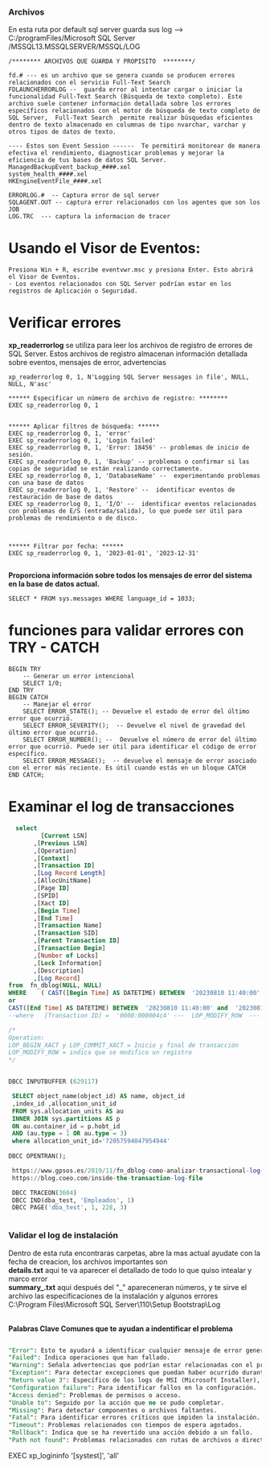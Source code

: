 
### Archivos 
En esta ruta por default sql server guarda sus log -->  C:/programFiles/Microsoft SQL Server /MSSQL13.MSSQLSERVER/MSSQL/LOG

```
/******** ARCHIVOS QUE GUARDA Y PROPISITO  ********/

fd.# --- es un archivo que se genera cuando se producen errores relacionados con el servicio Full-Text Search
FDLAUNCHERRORLOG --  guarda error al intentar cargar o iniciar la funcionalidad Full-Text Search (Búsqueda de texto completo). Este archivo suele contener información detallada sobre los errores específicos relacionados con el motor de búsqueda de texto completo de SQL Server,  Full-Text Search  permite realizar búsquedas eficientes dentro de texto almacenado en columnas de tipo nvarchar, varchar y otros tipos de datos de texto. 

---- Estos son Event Session ------  Te permitirá monitorear de manera efectiva el rendimiento, diagnosticar problemas y mejorar la eficiencia de tus bases de datos SQL Server.
ManagedBackupEvent_backup_####.xel
system_health_####.xel
HKEngineEventFile_####.xel 

ERRORLOG.#  -- Captura error de sql server
SQLAGENT.OUT -- captura error relacionados con los agentes que son los JOB
LOG.TRC  --- captura la informacion de tracer

```


# Usando el Visor de Eventos:
```
Presiona Win + R, escribe eventvwr.msc y presiona Enter. Esto abrirá el Visor de Eventos.
- Los eventos relacionados con SQL Server podrían estar en los registros de Aplicación o Seguridad.
```

# Verificar errores
**xp_readerrorlog** se utiliza para leer los archivos de registro de errores de SQL Server. Estos archivos de registro almacenan información detallada sobre eventos, mensajes de error, advertencias
```
xp_readerrorlog 0, 1, N'Logging SQL Server messages in file', NULL, NULL, N'asc'

****** Especificar un número de archivo de registro: ********
EXEC sp_readerrorlog 0, 1


****** Aplicar filtros de búsqueda: ******
EXEC sp_readerrorlog 0, 1, 'error'
EXEC sp_readerrorlog 0, 1, 'Login failed'
EXEC sp_readerrorlog 0, 1, 'Error: 18456' -- problemas de inicio de sesión.
EXEC sp_readerrorlog 0, 1, 'Backup' -- problemas o confirmar si las copias de seguridad se están realizando correctamente. 
EXEC sp_readerrorlog 0, 1, 'DatabaseName' --  experimentando problemas con una base de datos  
EXEC sp_readerrorlog 0, 1, 'Restore' --  identificar eventos de restauración de base de datos
EXEC sp_readerrorlog 0, 1, 'I/O' --  identificar eventos relacionados con problemas de E/S (entrada/salida), lo que puede ser útil para problemas de rendimiento o de disco.



****** Filtrar por fecha: ****** 
EXEC sp_readerrorlog 0, 1, '2023-01-01', '2023-12-31'


```



**Proporciona información sobre todos los mensajes de error del sistema en la base de datos actual.**
```
SELECT * FROM sys.messages WHERE language_id = 1033;
```

# funciones para validar errores  con TRY  - CATCH

```
BEGIN TRY
    -- Generar un error intencional
    SELECT 1/0;
END TRY
BEGIN CATCH
    -- Manejar el error
    SELECT ERROR_STATE(); -- Devuelve el estado de error del último error que ocurrió. 
    SELECT ERROR_SEVERITY();  -- Devuelve el nivel de gravedad del último error que ocurrió. 
    SELECT ERROR_NUMBER(); --  Devuelve el número de error del último error que ocurrió. Puede ser útil para identificar el código de error específico.
    SELECT ERROR_MESSAGE();  -- devuelve el mensaje de error asociado con el error más reciente. Es útil cuando estás en un bloque CATCH 
END CATCH;
```

# Examinar el log de transacciones
```SQL
  select  
		 [Current LSN]
       ,[Previous LSN]
       ,[Operation]
       ,[Context]
       ,[Transaction ID]
       ,[Log Record Length]
       ,[AllocUnitName]
       ,[Page ID]
       ,[SPID]
       ,[Xact ID]
       ,[Begin Time]
       ,[End Time]
       ,[Transaction Name]
       ,[Transaction SID]
       ,[Parent Transaction ID]
       ,[Transaction Begin]
       ,[Number of Locks]
       ,[Lock Information]
       ,[Description]
       ,[Log Record]  
from  fn_dblog(NULL, NULL) 
WHERE    ( CAST([Begin Time] AS DATETIME) BETWEEN  '20230810 11:40:00' and  '20230810 11:45:00' )
or  
CAST([End Time] AS DATETIME) BETWEEN  '20230810 11:40:00' and  '20230810 11:45:00'
--where   [Transaction ID] =  '0000:000004c4' ---  LOP_MODIFY_ROW  --- '0000:000004c4' LOP_INSERT_ROWS 

/*
Operation: 
LOP_BEGIN_XACT y LOP_COMMIT_XACT = Inicio y final de transacción
LOP_MODIFY_ROW = indica que se modifico un registro 
*/


DBCC INPUTBUFFER (629117)  

 SELECT object_name(object_id) AS name, object_id
 ,index_id ,allocation_unit_id
 FROM sys.allocation_units AS au
 INNER JOIN sys.partitions AS p
 ON au.container_id = p.hobt_id
 AND (au.type = 1 OR au.type = 3)
 where allocation_unit_id='72057594047954944'
  
DBCC OPENTRAN();

 https://www.gpsos.es/2019/11/fn_dblog-como-analizar-transactional-log-en-sql-server/
 https://blog.coeo.com/inside-the-transaction-log-file

 DBCC TRACEON(3604)
 DBCC IND(dba_test, 'Empleados', 1)
 DBCC PAGE('dba_test', 1, 228, 3)



```



### Validar el log de instalación 

Dentro de esta ruta encontraras carpetas, abre la mas actual ayudate con la fecha de creacion, los archivos importantes son <br>
**details.txt** aqui te va aparecer el detallado de todo lo que quiso intealar y marco error <br>
**summary_.txt**   aqui después del "_" apareceneran números, y te sirve el archivo las especificaciones de la instalación y algunos errores  <br>
C:\Program Files\Microsoft SQL Server\110\Setup Bootstrap\Log

<br>**Palabras Clave Comunes que te ayudan a indentificar el problema**
```sql

"Error": Esto te ayudará a identificar cualquier mensaje de error general.
"Failed": Indica operaciones que han fallado.
"Warning": Señala advertencias que podrían estar relacionadas con el problema.
"Exception": Para detectar excepciones que puedan haber ocurrido durante la instalación.
"Return value 3": Específico de los logs de MSI (Microsoft Installer), indica un error en la instalación.
"Configuration failure": Para identificar fallos en la configuración.
"Access denied": Problemas de permisos o acceso.
"Unable to": Seguido por la acción que no se pudo completar.
"Missing": Para detectar componentes o archivos faltantes.
"Fatal": Para identificar errores críticos que impiden la instalación.
"Timeout": Problemas relacionados con tiempos de espera agotados.
"Rollback": Indica que se ha revertido una acción debido a un fallo.
"Path not found": Problemas relacionados con rutas de archivos o directorios no encontrados.


```



 EXEC xp_logininfo '[systest]', 'all'
